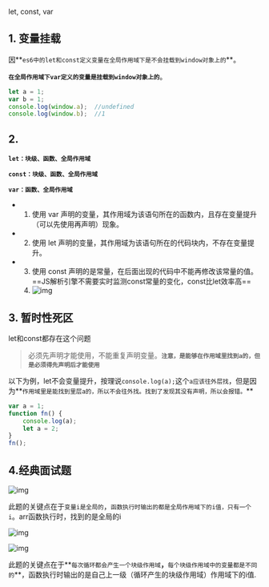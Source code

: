 let, const, var

## 1. 变量挂载

因**`es6中的let和const定义变量在全局作用域下是不会挂载到window对象上的`**。

**`在全局作用域下var定义的变量是挂载到window对象上的`**。

``` javascript
let a = 1;
var b = 1;
console.log(window.a);  //undefined
console.log(window.b);  //1
```

## 2.

**`let：块级、函数、全局作用域`**

**`const：块级、函数、全局作用域`**

**`var：函数、全局作用域`**

- 1. 使用 var 声明的变量，其作用域为该语句所在的函数内，且存在变量提升（可以先使用再声明）现象。
- 2. 使用 let 声明的变量，其作用域为该语句所在的代码块内，不存在变量提升。
- 3. 使用 const 声明的是常量，在后面出现的代码中不能再修改该常量的值。==JS解析引擎不需要实时监测const常量的变化，const比let效率高==
  4. ![img](https://api2.mubu.com/v3/document_image/8d0c5c7b-923a-4bbf-945b-23031067d45b-10071129.jpg)



## 3. 暂时性死区

let和const都存在这个问题

> 必须先声明才能使用，不能重复声明变量。**`注意，是能够在作用域里找到a的，但是必须得先声明后才能使用`**

以下为例，let不会变量提升，按理说`console.log(a);`这个`a应该往外层找`，但是因为**`作用域里是能找到里层a的，所以不会往外找。找到了发现其没有声明，所以会报错。`**

``` javascript
var a = 1;
function fn() {
    console.log(a);
    let a = 2;
}
fn();
```



## 4.经典面试题



![img](https://api2.mubu.com/v3/document_image/7922ffb6-c9f9-4f0e-b4e0-dfe7e2e5af5b-10071129.jpg)



此题的关键点在于`变量i是全局的`，`函数执行时输出的都是全局作用域下的i值，只有一个i`。arr函数执行时，找到的是全局的i



![img](https://api2.mubu.com/v3/document_image/8367ae6f-bb5b-457c-945e-c02c426289c6-10071129.jpg)

![img](https://api2.mubu.com/v3/document_image/7e7efca5-b1ff-401a-b71b-e3dce68f624d-10071129.jpg)

此题的关键点在于**`每次循环都会产生一个块级作用域`**，**`每个块级作用域中的变量都是不同的`**，函数执行时输出的是自己上一级（循环产生的块级作用域）作用域下的i值.
